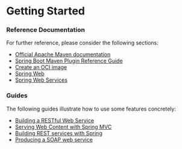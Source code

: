 # Getting Started

### Reference Documentation
For further reference, please consider the following sections:

* [Official Apache Maven documentation](https://maven.apache.org/guides/index.html)
* [Spring Boot Maven Plugin Reference Guide](https://docs.spring.io/spring-boot/docs/2.5.1/maven-plugin/reference/html/)
* [Create an OCI image](https://docs.spring.io/spring-boot/docs/2.5.1/maven-plugin/reference/html/#build-image)
* [Spring Web](https://docs.spring.io/spring-boot/docs/2.5.1/reference/htmlsingle/#boot-features-developing-web-applications)
* [Spring Web Services](https://docs.spring.io/spring-boot/docs/2.5.1/reference/htmlsingle/#boot-features-webservices)

### Guides
The following guides illustrate how to use some features concretely:

* [Building a RESTful Web Service](https://spring.io/guides/gs/rest-service/)
* [Serving Web Content with Spring MVC](https://spring.io/guides/gs/serving-web-content/)
* [Building REST services with Spring](https://spring.io/guides/tutorials/bookmarks/)
* [Producing a SOAP web service](https://spring.io/guides/gs/producing-web-service/)

